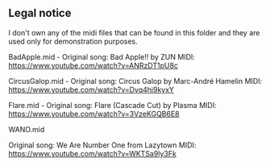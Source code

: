 ## Legal notice
I don't own any of the midi files that can be found in this folder and they are used only for demonstration purposes.

BadApple.mid - 
Original song: Bad Apple!! by ZUN
MIDI: https://www.youtube.com/watch?v=ANRzDT1pU8c

CircusGalop.mid -
Original song: Circus Galop by Marc-André Hamelin
MIDI: https://www.youtube.com/watch?v=Dvq4hi9kyxY

Flare.mid -
Original song: Flare (Cascade Cut) by Plasma
MIDI: https://www.youtube.com/watch?v=3VzeKGQB6E8

WANO.mid

Original song: We Are Number One from Lazytown
MIDI: https://www.youtube.com/watch?v=WKTSa9ly3Fk